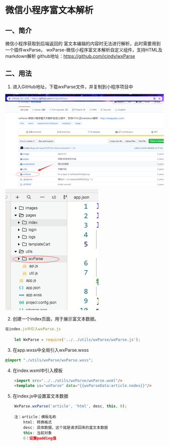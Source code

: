 # 微信小程序富文本解析

## 一、简介

微信小程序获取到后端返回的 富文本编辑的内容时无法进行解析，此时需要用到一个插件wxParse。
wxParse-微信小程序富文本解析自定义组件，支持HTML及markdown解析
github地址：https://github.com/icindy/wxParse

## 二、用法

1. 进入GitHub地址，下载wxParse文件，并复制到小程序项目中

![GitHub](../img/GitHub.png)
![GitHub](../img/1-1.png)

2. 创建一个index页面，用于展示富文本数据。

```js
在index.js中引入wxParse.js

	let WxParse = require('../../utils/wxParse/wxParse.js');

```

3. 在app.wxss中全局引入wxParse.wxss

```css
@import "./utils/wxParse/wxParse.wxss";
```

4. 在index.wxml中引入模板

```html
	<import src="../../utils/wxParse/wxParse.wxml"/>
	<template is="wxParse" data="{{wxParseData:article.nodes}}"/>
```

5. 在index.js中设置富文本数据

```js
	WxParse.wxParse('article', 'html', desc, this, 0);
	
	注：article：模板名称
		html: 转换格式
		desc: 具体数据，这个就是请求回来的富文本数据
		this: 当前对象
		0：设置padding值
```